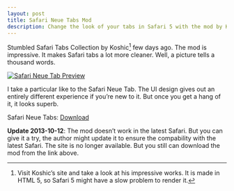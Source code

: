 ```yaml
---
layout: post
title: Safari Neue Tabs Mod
description: Change the look of your tabs in Safari 5 with the mod by Koshic.
---
```

Stumbled Safari Tabs Collection by Koshic[^1] few days ago. The mod is impressive. It makes Safari tabs a lot more cleaner. Well, a picture tells a thousand words.

[ ![Safari Neue Tab Preview][img1] ](http://images.sayzlim.net/2011/01/safari_neue_preview.jpg "Safari Neue Tab Preview")

[img1]: http://images.sayzlim.net/2011/01/safari_neue_preview.jpg "Safari Neue Tab Preview"

I take a particular like to the Safari Neue Tab. The UI design gives out an entirely different experience if you’re new to it. But once you get a hang of it, it looks superb.

Safari Neue Tabs: [Download](http://d.pr/NJpN "Safari Neue Tabs")

**Update 2013-10-12**: The mod doesn’t work in the latest Safari. But you can give it a try, the author might update it to ensure the compability with the latest Safari. The site is no longer available. But you still can download the mod from the link above.

[^1]: Visit Koshic’s site and take a look at his impressive works. It is made in HTML 5, so Safari 5 might have a slow problem to render it.